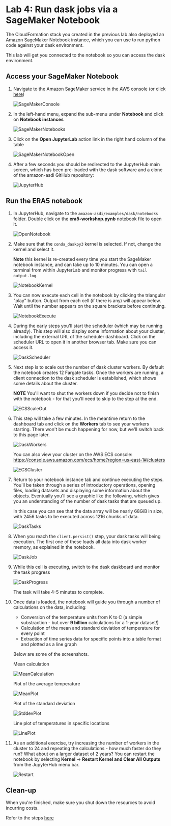 # Lab 4: Run dask jobs via a SageMaker Notebook
The CloudFormation stack you created in the previous lab also deployed an Amazon SageMaker Notebook instance, which you can use to run python code against your dask environment.

This lab will get you connected to the notebook so you can access the dask environment.

## Access your SageMaker Notebook
1. Navigate to the Amazon SageMaker service in the AWS console (or click [here](https://console.aws.amazon.com/sagemaker/home))

    ![SageMakerConsole](workshop/0401-SageMaker.png)

1. In the left-hand menu, expand the sub-menu under **Notebook** and click on **Notebook instances**

    ![SageMakerNotebooks](workshop/0402-SageMakerNotebook.png)

1. Click on the **Open JupyterLab** action link in the right hand column of the table

    ![SageMakerNotebookOpen](workshop/0403-SageMakerNotebookOpen.png)

1. After a few seconds you should be redirected to the JupyterHub main screen, which has been pre-loaded with the dask software and a clone of the amazon-asdi GitHub repository:

    ![JupyterHub](workshop/0404-JupyterHubMain.png)

## Run the ERA5 notebook 
1. In JupyterHub, navigate to the `amazon-asdi/examples/dask/notebooks` folder.  Double click on the **era5-workshop.pynb** notebook file to open it.

    ![OpenNotebook](workshop/0405-OpenNotebook.png)

1. Make sure that the `conda_daskpy3` kernel is selected.  If not, change the kernel and select it.

    **Note** this kernel is re-created every time you start the SageMaker notebook instance, and can take up to 10 minutes.  You can open a terminal from within JupyterLab and monitor progress with `tail output.log`.

    ![NotebookKernel](workshop/0406-NotebookKernel.png)

1. You can now execute each cell in the notebook by clicking the triangular "play" button.  Output from each cell (if there is any) will appear below.  Wait until the number appears on the square brackets before continuing.

    ![NotebookExecute](workshop/0407-NotebookExecute.png)

1. During the early steps you'll start the scheduler (which may be running already).  This step will also display some information about your cluster, including the external URL of the scheduler dashboard.  Click on the scheduler URL to open it in another browser tab.  Make sure you can access it.

    ![DaskScheduler](workshop/0409-DaskScheduler.png)

1. Next step is to scale out the number of dask cluster workers.  By default the notebook creates 12 Fargate tasks.  Once the workers are running, a client connection to the dask scheduler is established, which shows some details about the cluster.

   **NOTE** You'll want to shut the workers down if you decide not to finish with the notebook - for that you'll need to skip to the step at the end.

    ![ECSScaleOut](workshop/0408-ECSScaleOut.png)

1. This step will take a few minutes.  In the meantime return to the dashboard tab and click on the **Workers** tab to see your workers starting.  There won't be much happening for now, but we'll switch back to this page later.

    ![DaskWorkers](workshop/0410-DaskWorkers.png)

   You can also view your cluster on the AWS ECS console: https://console.aws.amazon.com/ecs/home?region=us-east-1#/clusters

    ![ECSCluster](workshop/041005-ECSCluster.png)

1. Return to your notebook instance tab and continue executing the steps.  You'll be taken through a series of introductory operations, opening files, loading datasets and displaying some information about the objects.  Eventually you'll see a graphic like the following, which gives you an understanding of the number of dask tasks that are queued up.

    In this case you can see that the data array will be nearly 68GiB in size, with 2456 tasks to be executed across 1216 chunks of data.  

    ![DaskTasks](workshop/04101-DaskTasks.png)

1. When you reach the `client.persist()` step, your dask tasks will being execution.  The first one of these loads all data into dask worker memory, as explained in the notebook.

    ![DaskJob](workshop/0411-DaskJob.png)

1. While this cell is executing, switch to the dask daskboard and monitor the task progress

    ![DaskProgress](workshop/0412-DaskProgress.png)

    The task will take 4-5 minutes to complete.

1. Once data is loaded, the notebook will guide you through a number of calculations on the data, including:
    * Conversion of the temperature units from K to C (a simple substraction - but over **9 billion** calculations for a 1-year dataset!)
    * Calculation of the mean and standard deviation of temperature for every point
    * Extraction of time series data for specific points into a table format and plotted as a line graph

    Below are some of the screenshots.

    Mean calculation

    ![MeanCalculation](workshop/0413-MeanCalculation.png)

    Plot of the average temperature
 
    ![MeanPlot](workshop/0413-ResultPlot.png)

    Plot of the standard deviation

    ![StddevPlot](workshop/0414-StddevPlot.png)

    Line plot of temperatures in specific locations

    ![LinePlot](workshop/0415-LinePlot.png)

1. As an additional exercise, try increasing the number of workers in the cluster to 24 and repeating the calculations - how much faster do they run?  What about on a larger dataset of 2 years?  You can restart the notebook by selecting **Kernel** -> **Restart Kernel and Clear All Outputs** from the JupyterHub menu bar.

    ![Restart](workshop/0416-RestartKernel.png)

## Clean-up
When you're finished, make sure you shut down the resources to avoid incurring costs.

Refer to the steps [here](workshop-05.md)
